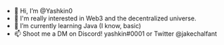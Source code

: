 - 👋 Hi, I’m @Yashkin0
- 👀 I'm really interested in Web3 and the decentralized universe.
- 🌱 I’m currently learning Java (I know, basic)
- 📫 Shoot me a DM on Discord! yashkin#0001 or Twitter @jakechalfant
